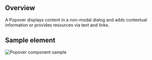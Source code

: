 ## Overview
A Popover displays content in a non-modal dialog and adds contextual 
information or provides resources via text and links.


## Sample element

<uxdot-example width-adjustment="424px">
  <img src="{{ './popover-sample-component.svg' | url }}" alt="Popover component sample">
</uxdot-example>
